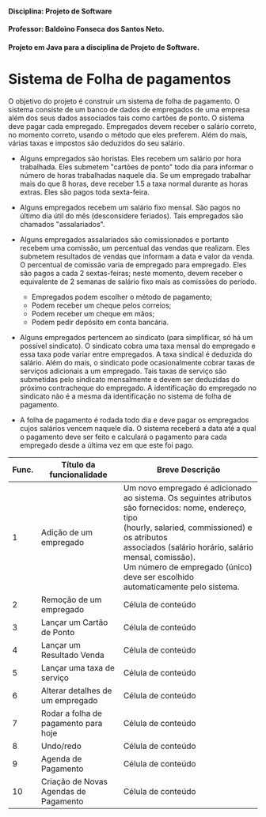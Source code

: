 #### Disciplina: Projeto de Software
#### Professor: Baldoino Fonseca dos Santos Neto.
#### Projeto em Java para a disciplina de Projeto de Software.

# Sistema de Folha de pagamentos
O objetivo do projeto é construir um sistema de folha de pagamento. O sistema consiste de um banco de dados de empregados de uma empresa além dos seus dados associados tais como cartões de ponto. O sistema deve pagar cada empregado. Empregados devem receber o salário correto, no momento correto, usando o método que eles preferem. Além do mais, várias taxas e impostos são deduzidos do seu salário.

* Alguns empregados são horistas. Eles recebem um salário por hora trabalhada. Eles submetem "cartões de ponto" todo dia para informar o número de horas trabalhadas naquele dia. Se um empregado trabalhar mais do que 8 horas, deve receber 1.5 a taxa normal durante as horas extras. Eles são pagos toda sexta-feira.

*  Alguns empregados recebem um salário fixo mensal. São pagos no último dia útil do mês (desconsidere feriados). Tais empregados são chamados "assalariados". 

* Alguns empregados assalariados são comissionados e portanto recebem uma comissão, um percentual das vendas que realizam. Eles submetem resultados de vendas que informam a data e valor da venda. O percentual de comissão varia de empregado para empregado. Eles são pagos a cada 2 sextas-feiras; neste momento, devem receber o equivalente de 2 semanas de salário fixo mais as comissões do período.

  * Empregados podem escolher o método de pagamento;
  * Podem receber um cheque pelos correios;
  * Podem receber um cheque em mãos;
  * Podem pedir depósito em conta bancária.
 
* Alguns empregados pertencem ao sindicato (para simplificar, só há um possível sindicato). O sindicato cobra uma taxa mensal do empregado e essa taxa pode variar entre empregados. A taxa sindical é deduzida do salário. Além do mais, o sindicato pode ocasionalmente cobrar taxas de serviços adicionais a um empregado. Tais taxas de serviço são submetidas pelo sindicato mensalmente e devem ser deduzidas do próximo contracheque do empregado. A identificação do empregado no sindicato não é a mesma da identificação no sistema de folha de pagamento.

* A folha de pagamento é rodada todo dia e deve pagar os empregados cujos salários vencem naquele dia. O sistema receberá a data até a qual o pagamento deve ser feito e calculará o pagamento para cada empregado desde a última vez em que este foi pago.

| Func. |  Título da funcionalidade                  |   Breve Descrição  |
| ----- | ---------------------------                |  ----------------- |
|   1   |     Adição de um empregado                 | Um novo empregado é adicionado ao sistema. Os seguintes atributos são fornecidos: nome, endereço, tipo <br> (hourly, salaried, commissioned) e os atributos <br>associados (salário horário, salário mensal, comissão). <br> Um número de empregado (único) deve ser escolhido<br> automaticamente pelo sistema. |
|   2   |     Remoção de um empregado                | Célula de conteúdo |
|   3   |     Lançar um Cartão de Ponto              | Célula de conteúdo |
|   4   |     Lançar um Resultado Venda              | Célula de conteúdo |
|   5   |     Lançar uma taxa de serviço             | Célula de conteúdo |
|   6   |     Alterar detalhes de um empregado       | Célula de conteúdo |
|   7   |     Rodar a folha de pagamento para hoje   | Célula de conteúdo |
|   8   |               Undo/redo                    | Célula de conteúdo |
|   9   |            Agenda de Pagamento             | Célula de conteúdo |
|  10   |Criação de Novas <br>Agendas de Pagamento   | Célula de conteúdo |


